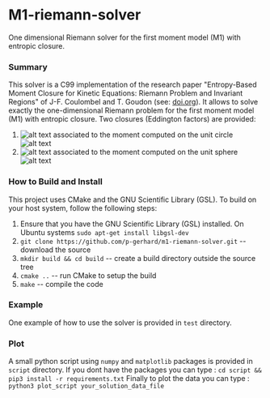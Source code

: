 # M1-riemann-solver
One dimensional Riemann solver for the first moment model (M1) with entropic closure.

### Summary
This solver is a C99 implementation of the research paper "Entropy-Based Moment Closure for Kinetic Equations: Riemann Problem and Invariant Regions" of J-F. Coulombel and T. Goudon (see: [doi.org](https://doi.org/10.1142/S0219891606000951 "doi.org")). It allows to solve exactly the one-dimensional Riemann problem for the first moment model (M1) with entropic closure. Two closures (Eddington factors) are provided:
1. ![alt text](https://render.githubusercontent.com/render/math?math=\chi_1) associated to the moment computed on the unit circle ![alt text](https://render.githubusercontent.com/render/math?math=\mathbb{S}^1)
2. ![alt text](https://render.githubusercontent.com/render/math?math=\chi_2) associated to the moment computed on the unit sphere ![alt text](https://render.githubusercontent.com/render/math?math=\mathbb{S}^2)

### How to Build and Install
This project uses CMake and the GNU Scientific Library (GSL). To build on your host system, follow the following steps:
1. Ensure that you have the GNU Scientific Library (GSL) installed. On Ubuntu systems `sudo apt-get install libgsl-dev`
2. `git clone https://github.com/p-gerhard/m1-riemann-solver.git` -- download the source
3. `mkdir build && cd build` -- create a build directory outside the source tree
4. `cmake ..` -- run CMake to setup the build
5. `make` -- compile the code

### Example
One example of how to use the solver is provided in `test` directory.

### Plot
A small python script using `numpy` and `matplotlib` packages is provided in `script` directory. If you dont have the packages you can type :
`cd script && pip3 install -r requirements.txt`
Finally to plot the data you can type :
`python3 plot_script your_solution_data_file`
